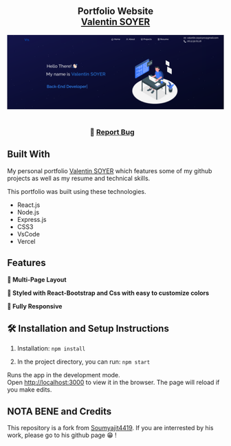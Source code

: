 <h2 align="center">
  Portfolio Website<br/>
  <a href="https://valentin-soyer.vercel.app/" target="_blank">Valentin SOYER</a>
</h2>
<div align="center">
  <img alt="Demo" src="./Images/readme-img.png" />
</div>

<br/>

<h3 align="center">
    🔹
    <a href="https://github.com/soumyajit4419/Portfolio/issues">Report Bug</a> &nbsp; &nbsp;
</h3>

## Built With

My personal portfolio <a href="https://valentin-soyer.vercel.app/" target="_blank">Valentin SOYER</a> which features some of my github projects as well as my resume and technical skills.<br/>

This portfolio was built using these technologies.

- React.js
- Node.js
- Express.js
- CSS3
- VsCode
- Vercel

## Features

**📖 Multi-Page Layout**

**🎨 Styled with React-Bootstrap and Css with easy to customize colors**

**📱 Fully Responsive**

## 🛠 Installation and Setup Instructions

1. Installation: `npm install`

2. In the project directory, you can run: `npm start`

Runs the app in the development mode.\
Open [http://localhost:3000](http://localhost:3000) to view it in the browser.
The page will reload if you make edits.

## NOTA BENE and Credits

This repository is a fork from [Soumyajit4419](https://github.com/soumyajit4419/Portfolio). If you are interrested by his work, please go to his github page 😁 !
